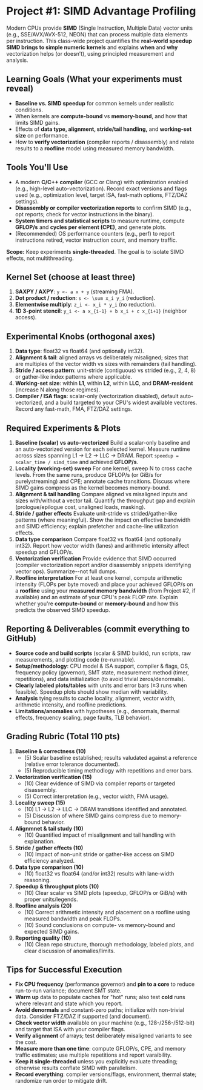 # Project #1: SIMD Advantage Profiling

Modern CPUs provide **SIMD** (Single Instruction, Multiple Data) vector units (e.g., SSE/AVX/AVX-512, NEON) that can process multiple data elements per instruction. This class-wide project quantifies the **real-world speedup SIMD brings to simple numeric kernels** and explains **when** and **why** vectorization helps (or doesn’t), using principled measurement and analysis.

## Learning Goals (What your experiments must reveal)
* **Baseline vs. SIMD speedup** for common kernels under realistic conditions.
* When kernels are **compute-bound** vs **memory-bound**, and how that limits SIMD gains.
* Effects of **data type, alignment, stride/tail handling,** and **working-set size** on performance.
* How to **verify vectorization** (compiler reports / disassembly) and relate results to a **roofline** model using measured memory bandwidth.

## Tools You'll Use
* A modern **C/C++ compiler** (GCC or Clang) with optimization enabled (e.g., high-level auto-vectorization). Record exact versions and flags used (e.g., optimization level, target ISA, fast-math options, FTZ/DAZ settings).
* **Disassembly or compiler vectorization reports** to confirm SIMD (e.g., opt reports; check for vector instructions in the binary).
* **System timers and statistical scripts** to measure runtime, compute **GFLOP/s** and **cycles per element (CPE)**, and generate plots.
* (Recommended) OS performance counters (e.g., perf) to report instructions retired, vector instruction count, and memory traffic.

**Scope:** Keep experiments **single-threaded**. The goal is to isolate SIMD effects, not multithreading.

## Kernel Set (choose at least three)
1. **SAXPY / AXPY**: `y <- a x + y` (streaming FMA).
2. **Dot product / reduction**: `s <- \sum x_i y_i` (reduction).
3. **Elementwise multiply**: `z_i <- x_i * y_i` (no reduction).
4. **1D 3-point stencil**: `y_i <- a x_{i-1} + b x_i + c x_{i+1}` (neighbor access).

## Experimental Knobs (orthogonal axes)
1. **Data type**: float32 vs float64 (and optionally int32).
2. **Alignment & tail**: aligned arrays vs deliberately misaligned; sizes that are multiples of the vector width vs sizes with remainders (tail handling).
3. **Stride / access pattern**: unit-stride (contiguous) vs strided (e.g., 2, 4, 8) or gather-like index patterns where applicable.
4. **Working-set size**: within **L1**, within **L2**, within **LLC**, and **DRAM-resident** (increase N along those regimes).
5. **Compiler / ISA flags**: scalar-only (vectorization disabled), default auto-vectorized, and a build targeted to your CPU's widest available vectores. Record any fast-math, FMA, FTZ/DAZ settings.

## Required Experiments & Plots
1. **Baseline (scalar) vs auto-vectorized**
   Build a scalar-only baseline and an auto-vectorized version for each selected kernel. Measure runtime across sizes spanning L1 -> L2 -> LLC -> DRAM. Report `speedup = scalar_time / simd_time` and achieved **GFLOP/s**.
2. **Locality (working-set) sweep**
   For one kernel, sweep N to cross cache levels. From the same runs, produce GFLOP/s (or GiB/s for purelystreaming) and CPE; annotate cache transitions. Discuss where SIMD gains compress as the kernel becomes memory-bound.
3. **Alignment & tail handling**
   Compare aligned vs misaligned inputs and sizes with/without a vector tail. Quantify the throughput gap and explain (prologue/epilogue cost, unaligned loads, masking).
4. **Stride / gather effects**
   Evaluate unit-stride vs strided/gather-like patterns (where meaningful). Show the impact on effective bandwidth and SIMD efficiency; explain prefetcher and cache-line utilization effects.
5. **Data type comparison**
   Compare float32 vs float64 (and optionally int32). Report how vector width (lanes) and arithmetic intensity affect speedup and GFLOP/s.
6. **Vectorization verification**
   Provide evidence that SIMD occurred (compiler vectorization report and/or disassembly snippets identifying vector ops). Summarize--not full dumps.
7. **Roofline interpretation**
   For at least one kernel, compute arithmetic intensity (FLOPs per byte moved) and place your achieved GFLOP/s on a **roofline** using your **measured memory bandwidth** (from Project #2, if available) and an estimate of your CPU's peak FLOP rate. Explain whether you're **compute-bound** or **memory-bound** and how this predicts the observed SIMD speedup.

## Reporting & Deliverables (commit everything to GitHub)
* **Source code and build scripts** (scalar & SIMD builds), run scripts, raw measurements, and plotting code (re-runnable).
* **Setup/methodology**: CPU model & ISA support, compiler & flags, OS, frequency policy (governor), SMT state, measurement method (timer, repetitions), and data initialization (to avoid trivial zeros/denormals).
* **Clearly labeled plots/tables** with units and error bars (≥3 runs when feasible). Speedup plots should show median with variability.
* **Analysis** tying results to cache locality, alignment, vector width, arithmetic intensity, and roofline predictions.
* **Limitations/anomalies** with hypotheses (e.g., denormals, thermal effects, frequency scaling, page faults, TLB behavior).

## Grading Rubric (Total 110 pts)
1. **Baseline & correctness (10)**
    * (5) Scalar baseline established; results valudated against a reference (relative error tolerance documented).
    * (5) Reproducible timing methodlogy with repetitions and error bars.
2. **Vectorization verification (15)**
    * (10) Clear evidence of SIMD via compiler reports or targeted disassembly.
    * (5) Correct interpretation (e.g., vector width, FMA usage).
3. **Locality sweep (15)**
    * (10) L1 -> L2 -> LLC -> DRAM transitions identified and annotated.
    * (5) Discussion of where SIMD gains compress due to memory-bound behavior.
4. **Alignmnet & tail study (10)**
    * (10) Quantified impact of misalignment and tail handling with explanation.
5. **Stride / gather effects (10)**
    * (10) Impact of non-unit stride or gather-like access on SIMD efficiency analyzed.
6. **Data type comparison (10)**
    * (10) float32 vs float64 (and/or int32) results with lane-width reasoning.
7. **Speedup & throughput plots (10)**
    * (10) Clear scalar vs SIMD plots (speedup, GFLOP/s or GiB/s) with proper units/legends.
8. **Roofline analysis (20)**
    * (10) Correct arithmetic intensity and placement on a roofline using measured bandwidth and peak FLOPs.
    * (10) Sound conclusions on compute- vs memory-bound and expected SIMD gains.
9. **Reporting quality (10)**
    * (10) Clean repo structure, thorough methodology, labeled plots, and clear discussion of anomalies/limits.

## Tips for Successful Execution
* **Fix CPU frequency** (performance governor) and **pin to a core** to reduce run-to-run variance; document SMT state.
* **Warm up** data to populate caches for "hot" runs; also test **cold** runs where relevant and state which you report.
* **Avoid denormals** and constant-zero paths; initialize with non-trivial data. Consider FTZ/DAZ if supported (and document).
* **Check vector width** available on your machine (e.g., 128-/256-/512-bit) and target that ISA with your compiler flags.
* **Verify alignment** of arrays; test deliberately misaligned variants to see the cost.
* **Measure more than one time**: compute GFLOP/s, CPE, and memory traffic estimates; use multiple repetitions and report varaibility.
* **Keep it single-threaded** unless you explicitly evaluate threading; otherwise results conflate SIMD with parallelism.
* **Record everything**: compiler versions/flags, environment, thermal state; randomize run order to mitigate drift.
